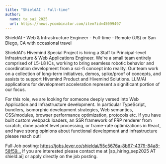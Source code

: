 ```yaml
---
title: "ShieldAI : Full-time"
author:
  name: ta_sai_2025
  url: https://news.ycombinator.com/item?id=45099497
---
```

ShieldAI - Web &amp; Infrastructure Engineer - Full-time - Remote (US) or San Diego, CA with occasional travel

ShieldAI&#x27;s Hivemind Special Project is hiring a Staff to Principal-level Infrastructure &amp; Web Applications Engineer. We&#x27;re a small team entirely comprised of L5-L8 ICs, working to bring seamless robotic behavior and coordination development from a sci-fi concept into reality. Our team work on a collection of long-term initiatives, demos, spike&#x2F;proof of concepts, and assists to support Hivemind Product and Hivemind Solutions. LLM&#x2F;AI applications for development acceleration represent a significant portion of our focus.

For this role, we are looking for someone deeply versed into Web Application and Infrastructure development. In particular TypeScript, bundlers, isomorphic development strategies, Web semantics, CSS&#x2F;modules, browser performance optimization, protocols etc. If you have built custom webpack loaders, an SSR framework of FRP renderer from scratch, done packet level processing, or frame-rate optimizations in React, and have strong opinions about functional development and infrastructure please reach out!

Full Job posting: <a href="https:&#x2F;&#x2F;jobs.lever.co&#x2F;shieldai&#x2F;55c5676a-8b67-4379-84a8-58f591e351a6" rel="nofollow">https:&#x2F;&#x2F;jobs.lever.co&#x2F;shieldai&#x2F;55c5676a-8b67-4379-84a8-58f59...</a>
If you are interested please contact me at [sp_hiring_sep2025 AT shield.ai] or apply directly on the job posting.
<JobApplication />
